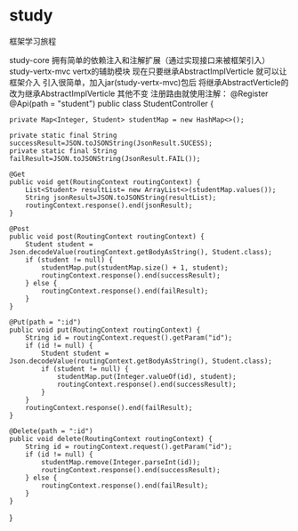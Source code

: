 # study
框架学习旅程

study-core 拥有简单的依赖注入和注解扩展（通过实现接口来被框架引入）
study-vertx-mvc vertx的辅助模块 现在只要继承AbstractImplVerticle 就可以让框架介入
引入很简单，加入jar(study-vertx-mvc)包后 将继承AbstractVerticle的改为继承AbstractImplVerticle
其他不变 注册路由就使用注解：
@Register
@Api(path = "student")
public class StudentController {

    private Map<Integer, Student> studentMap = new HashMap<>();

    private static final String successResult=JSON.toJSONString(JsonResult.SUCESS);
    private static final String failResult=JSON.toJSONString(JsonResult.FAIL());

    @Get
    public void get(RoutingContext routingContext) {
        List<Student> resultList= new ArrayList<>(studentMap.values());
        String jsonResult=JSON.toJSONString(resultList);
        routingContext.response().end(jsonResult);
    }

    @Post
    public void post(RoutingContext routingContext) {
        Student student = Json.decodeValue(routingContext.getBodyAsString(), Student.class);
        if (student != null) {
            studentMap.put(studentMap.size() + 1, student);
            routingContext.response().end(successResult);
        } else {
            routingContext.response().end(failResult);
        }
    }

    @Put(path = ":id")
    public void put(RoutingContext routingContext) {
        String id = routingContext.request().getParam("id");
        if (id != null) {
            Student student = Json.decodeValue(routingContext.getBodyAsString(), Student.class);
            if (student != null) {
                studentMap.put(Integer.valueOf(id), student);
                routingContext.response().end(successResult);
            }
        }
        routingContext.response().end(failResult);
    }

    @Delete(path = ":id")
    public void delete(RoutingContext routingContext) {
        String id = routingContext.request().getParam("id");
        if (id != null) {
            studentMap.remove(Integer.parseInt(id));
            routingContext.response().end(successResult);
        } else {
            routingContext.response().end(failResult);
        }
    }
}
